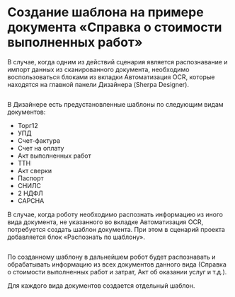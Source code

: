 # Создание шаблона на примере документа «Справка о стоимости выполненных работ»

В случае, когда одним из действий сценария является распознавание и импорт данных из сканированного документа, необходимо воспользоваться блоками из вкладки Автоматизация OCR, которые находятся на главной панели Дизайнера (Sherpa Designer).

<figure><img src="https://sherparpa.ru/wp-content/uploads/2023/11/image1-172w324h.png" alt=""><figcaption></figcaption></figure>

В Дизайнере есть предустановленные шаблоны по следующим видам документов:

* Торг12
* УПД
* Счет-фактура
* Счет на оплату
* Акт выполненных работ
* ТТН
* Акт сверки
* Паспорт
* СНИЛС
* 2 НДФЛ
* CAPCHA

В случае, когда роботу необходимо распознать информацию из иного вида документа, не указанного во вкладке Автоматизация OCR, потребуется создать шаблон документа. При этом в сценарий проекта добавляется блок «Распознать по шаблону».

<figure><img src="https://sherparpa.ru/wp-content/uploads/2023/11/image2-289w200h.png" alt=""><figcaption></figcaption></figure>

По созданному шаблону в дальнейшем робот будет распознавать и обрабатывать информацию из всех документов данного вида (Справка о стоимости выполненных работ и затрат, Акт об оказании услуг и т.д.).

Для каждого вида документов создается отдельный шаблон.
